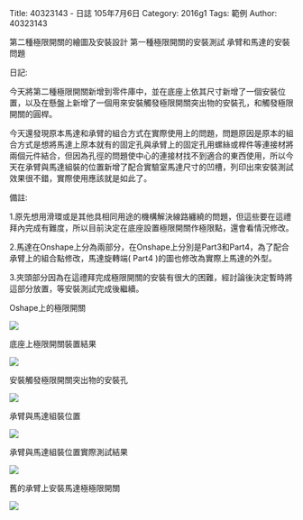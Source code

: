Title: 40323143 -  日誌  105年7月6日
Category: 2016g1
Tags: 範例
Author: 40323143

第二種極限開關的繪圖及安裝設計 第一種極限開關的安裝測試 承臂和馬達的安裝問題
<!-- PELICAN_END_SUMMARY -->

日記:

今天將第二種極限開關新增到零件庫中，並在底座上依其尺寸新增了一個安裝位置，以及在懸盤上新增了一個用來安裝觸發極限開關突出物的安裝孔，和觸發極限開關的圓桿。

今天還發現原本馬達和承臂的組合方式在實際使用上的問題，問題原因是原本的組合方式是想將馬達上原本就有的固定孔與承臂上的固定孔用螺絲或桿件等連接材將兩個元件結合，但因為孔徑的問題使中心的連接材找不到適合的東西使用，所以今天在承臂與馬達組裝的位置新增了配合實驗室馬達尺寸的凹槽，列印出來安裝測試效果很不錯，實際使用應該就是如此了。


備註:

1.原先想用滑環或是其他具相同用途的機構解決線路纏繞的問題，但這些要在這禮拜內完成有難度，所以目前決定在底座設置極限開關作極限點，還會看情況修改。

2.馬達在Onshape上分為兩部分，在Onshape上分別是Part3和Part4，為了配合承臂上的組合點修改，馬達旋轉端( Part4 )的圖也修改為實際上馬達的外型。

3.夾頭部分因為在這禮拜完成極限開關的安裝有很大的困難，經討論後決定暫時將這部分放置，等安裝測試完成後繼續。

Oshape上的極限開關

<img src="http://i.imgur.com/ScvGzdi.png">

底座上極限開關裝置結果

<img src="http://i.imgur.com/B51Lwxj.png">

安裝觸發極限開關突出物的安裝孔

<img src="http://i.imgur.com/G7J9Wh3.png">

承臂與馬達組裝位置

<img src="http://i.imgur.com/AZZyUBd.png">

承臂與馬達組裝位置實際測試結果

<img src="http://i.imgur.com/eoxikJN.jpg">

舊的承臂上安裝馬達極極限開關

<img src="http://i.imgur.com/603pE3d.jpg">





